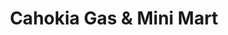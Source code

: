 ---
title: "Cahokia Gas & Mini Mart"
url: /cahokia/cahokia-gas-und-mini-mart/
shop: Lebensmittel
---